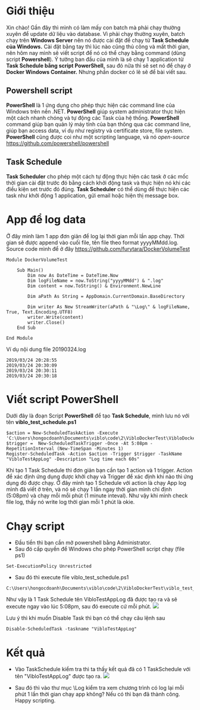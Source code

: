 # Giới thiệu
Xin chào! Gần đây thì mình có làm mấy con batch mà phải chạy thường xuyên để update dữ liệu vào database. Vì phải chạy thường xuyên, batch chạy trên **Windows Server** nên nó được cài đặt để chạy từ **Task Schedule của Windows.** Cài đặt bằng tay thì lúc nào cũng thủ công và mất thời gian, nên hôm nay mình sẽ viết script để nó có thể chạy bằng command (dùng script **Powershell**).
Ý tưởng ban đầu của mình là sẽ chạy 1 application từ **Task Schedule bằng script PowerShell,** sau đó nữa thì sẽ set nó để chạy ở **Docker Windows Container.** Nhưng phần docker có lẽ sẽ để bài viết sau.
## Powershell script
**PowerShell** là 1 ứng dụng cho phép thực hiện các command line của Windows trên nền .NET. **PowerShell** giúp system administrator thực hiện một cách nhanh chóng và tự động các Task của hệ thống. **PowerShell** command giúp bạn quản lý máy tính của bạn thông qua các command line, giúp bạn access data, ví dụ như registry và certificate store, file system. **PowerShell** cũng được coi như một scripting language, và nó *open-source* https://github.com/powershell/powershell

## Task Schedule
**Task Scheduler** cho phép một cách tự động thực hiện các task ở các mốc thời gian cài đặt trước đó bằng cách khởi động task và thực hiện nó khi các điều kiện set trước đó đúng.
**Task Scheduler** có thể dùng để thực hiện các task như khởi động 1 application, gửi email hoặc hiện thị message box.

# App để log data
Ở đây mình làm 1 app đơn giản để log lại thời gian mỗi lần app chạy. Thời gian sẽ được append vào cuối file, tên file theo format yyyyMMdd.log. Source code mình để ở đây https://github.com/furytara/DockerVolumeTest
```
Module DockerVolumeTest

    Sub Main()
        Dim now As DateTime = DateTime.Now
        Dim logFileName = now.ToString("yyyyMMdd") & ".log"
        Dim content = now.ToString() & Environment.NewLine

        Dim aPath As String = AppDomain.CurrentDomain.BaseDirectory

        Dim writer As New StreamWriter(aPath & "\Log\" & logFileName, True, Text.Encoding.UTF8)
        writer.Write(content)
        writer.Close()
    End Sub

End Module

```
Ví dụ nội dung file 20190324.log
```
2019/03/24 20:28:55
2019/03/24 20:30:09
2019/03/24 20:30:11
2019/03/24 20:30:18
```
# Viết script PowerShell
Dưới đây là đoạn Script **PowerShell** để tạo **Task Schedule**, mình lưu nó với tên **viblo_test_schedule.ps1**
```
$action = New-ScheduledTaskAction -Execute 'C:\Users\hongocdoanh\Documents\viblo\code\2\VibloDockerTest\VibloDockerTest\bin\Debug\VibloDockerTest.exe'
$trigger =  New-ScheduledTaskTrigger -Once -At 5:08pm -RepetitionInterval (New-TimeSpan -Minutes 1)
Register-ScheduledTask -Action $action -Trigger $trigger -TaskName "VibloTestAppLog" -Description "Log time each 60s"
```
Khi tạo 1 Task Schedule thì đơn giản bạn cần tạo 1 action và 1 trigger. Action để xác định ứng dụng được khởi chạy và Trigger để xác định khi nào thì ứng dụng đó được chạy.
Ở  đây mình tạo 1 Schedule với action là chạy App log mình đã viết ở trên, và nó sẽ chạy 1 lần ngay thời gian mình chỉ định (5:08pm) và chạy mỗi mỗi phút (1 minute inteval). Như vậy khi mình check file log, thấy nó write log thời gian mỗi 1 phút là okie.

# Chạy script
- Đầu tiền thì bạn cần mở powershell bằng Administrator.
- Sau đó cấp quyền để Windows cho phép PowerShell script chạy (file ps1) 
```
Set-ExecutionPolicy Unrestricted
```
- Sau đó thì execute file viblo_test_schedule.ps1
```
C:\Users\hongocdoanh\Documents\viblo\code\2\VibloDockerTest\viblo_test_schedule.ps1
```
Như vậy là 1 Task Schedule tên VibloTestAppLog đã được tạo ra và sẽ execute ngay vào lúc 5:08pm, sau đó execute cứ mỗi phút.
![](https://images.viblo.asia/51ead619-3d58-4598-a2c9-d332a8dac378.png)

Lưu ý thì khi muốn Disable Task thì bạn có thể chạy câu lệnh sau
```
Disable-ScheduledTask -taskname "VibloTestAppLog"
```
# Kết quả
- Vào TaskSchedule kiểm tra thì ta thấy kết quả đã có 1 TaskSchedule với tên "VibloTestAppLog" được tạo ra.
![](https://images.viblo.asia/4b8cfbf9-2630-41c5-ba88-eae8839d559c.png)

- Sau đó thì vào thư mục \Log kiểm tra xem chương trình có log lại mỗi phút 1 lần thời gian chạy app không? Nếu có thì bạn đã thành công. Happy scripting.